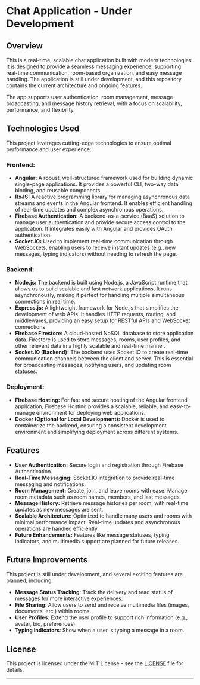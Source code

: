 # **Chat Application - Under Development**

## **Overview**

This is a real-time, scalable chat application built with modern technologies. It is designed to provide a seamless messaging experience, supporting real-time communication, room-based organization, and easy message handling. The application is still under development, and this repository contains the current architecture and ongoing features.

The app supports user authentication, room management, message broadcasting, and message history retrieval, with a focus on scalability, performance, and flexibility.

## **Technologies Used**

This project leverages cutting-edge technologies to ensure optimal performance and user experience:

### **Frontend:**
- **Angular:** A robust, well-structured framework used for building dynamic single-page applications. It provides a powerful CLI, two-way data binding, and reusable components.
- **RxJS:** A reactive programming library for managing asynchronous data streams and events in the Angular frontend. It enables efficient handling of real-time updates and complex asynchronous operations.
- **Firebase Authentication:** A backend-as-a-service (BaaS) solution to manage user authentication and provide secure access control to the application. It integrates easily with Angular and provides OAuth authentication.
- **Socket.IO:** Used to implement real-time communication through WebSockets, enabling users to receive instant updates (e.g., new messages, typing indicators) without needing to refresh the page.

### **Backend:**
- **Node.js:** The backend is built using Node.js, a JavaScript runtime that allows us to build scalable and fast network applications. It runs asynchronously, making it perfect for handling multiple simultaneous connections in real time.
- **Express.js:** A lightweight framework for Node.js that simplifies the development of web APIs. It handles HTTP requests, routing, and middlewares, providing an easy setup for RESTful APIs and WebSocket connections.
- **Firebase Firestore:** A cloud-hosted NoSQL database to store application data. Firestore is used to store messages, rooms, user profiles, and other relevant data in a highly scalable and real-time manner.
- **Socket.IO (Backend):** The backend uses Socket.IO to create real-time communication channels between the client and server. This is essential for broadcasting messages, notifying users, and updating room statuses.

### **Deployment:**
- **Firebase Hosting:** For fast and secure hosting of the Angular frontend application, Firebase Hosting provides a scalable, reliable, and easy-to-manage environment for deploying web applications.
- **Docker (Optional for Local Development):** Docker is used to containerize the backend, ensuring a consistent development environment and simplifying deployment across different systems.

## **Features**

- **User Authentication:** Secure login and registration through Firebase Authentication.
- **Real-Time Messaging:** Socket.IO integration to provide real-time messaging and notifications.
- **Room Management:** Create, join, and leave rooms with ease. Manage room metadata such as room names, members, and last messages.
- **Message History:** Retrieve message histories per room, with real-time updates as new messages are sent.
- **Scalable Architecture:** Optimized to handle many users and rooms with minimal performance impact. Real-time updates and asynchronous operations are handled efficiently.
- **Future Enhancements:** Features like message statuses, typing indicators, and multimedia support are planned for future releases.

## **Future Improvements**

This project is still under development, and several exciting features are planned, including:

- **Message Status Tracking**: Track the delivery and read status of messages for more interactive experiences.
- **File Sharing**: Allow users to send and receive multimedia files (images, documents, etc.) within rooms.
- **User Profiles**: Extend the user profile to support rich information (e.g., avatar, bio, preferences).
- **Typing Indicators**: Show when a user is typing a message in a room.

## **License**

This project is licensed under the MIT License - see the [LICENSE](LICENSE) file for details.

---
